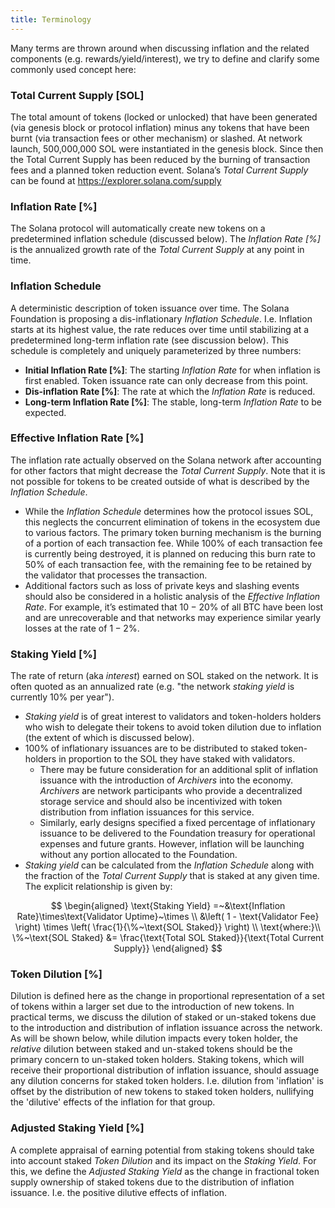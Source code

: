 ```yaml
---
title: Terminology
---
```



Many terms are thrown around when discussing inflation and the related components (e.g. rewards/yield/interest), we try to define and clarify some commonly used concept here:

### Total Current Supply [SOL]
The total amount of tokens (locked or unlocked) that have been generated (via genesis block or protocol inflation) minus any tokens that have been burnt (via transaction fees or other mechanism) or slashed. At network launch, 500,000,000 SOL were instantiated in the genesis block. Since then the Total Current Supply has been reduced by the burning of transaction fees and a planned token reduction event. Solana’s *Total Current Supply* can be found at https://explorer.solana.com/supply


### Inflation Rate [%]
The Solana protocol will automatically create new tokens on a predetermined inflation schedule (discussed below). The *Inflation Rate [%]* is the annualized growth rate of the *Total Current Supply* at any point in time.


### Inflation Schedule
A deterministic description of token issuance over time. The Solana Foundation is proposing a dis-inflationary *Inflation Schedule*. I.e. Inflation starts at its highest value, the rate reduces over time until stabilizing at a predetermined long-term inflation rate (see discussion below). This schedule is completely and uniquely parameterized by three numbers:

- **Initial Inflation Rate [%]**: The starting *Inflation Rate* for when inflation is first enabled. Token issuance rate can only decrease from this point.
- **Dis-inflation Rate [%]**: The rate at which the *Inflation Rate* is reduced.
- **Long-term Inflation Rate [%]**: The stable, long-term *Inflation Rate* to be expected.


### Effective Inflation Rate [%]

The inflation rate actually observed on the Solana network after accounting for other factors that might decrease the *Total Current Supply*. Note that it is not possible for tokens to be created outside of what is described by the *Inflation Schedule*.

- While the *Inflation Schedule* determines how the protocol issues SOL, this neglects the concurrent elimination of tokens in the ecosystem due to various factors. The primary token burning mechanism is the burning of a portion of each transaction fee. While $100\%$ of each transaction fee is currently being destroyed, it is planned on reducing this burn rate to $50\%$ of each transaction fee, with the remaining fee to be retained by the validator that processes the transaction.
- Additional factors such as loss of private keys and slashing events should also be considered in a holistic analysis of the *Effective Inflation Rate*. For example, it’s estimated that $10-20\%$ of all BTC have been lost and are unrecoverable and that networks may experience similar yearly losses at the rate of $1-2\%$.

### Staking Yield [%]
The rate of return (aka *interest*) earned on SOL staked on the network. It is often quoted as an annualized rate (e.g. "the network *staking yield* is currently $10\%$ per year").
- *Staking yield* is of great interest to validators and token-holders holders who wish to delegate their tokens to avoid token dilution due to inflation (the extent of which is discussed below).
- $100\%$ of inflationary issuances are to be distributed to staked token-holders in proportion to the SOL they have staked with validators.
    - There may be future consideration for an additional split of inflation issuance with the introduction of *Archivers* into the economy. *Archivers* are network participants who provide a decentralized storage service and should also be incentivized with token distribution from inflation issuances for this service.
	- Similarly, early designs specified a fixed percentage of inflationary issuance to be delivered to the Foundation treasury for operational expenses and future grants. However, inflation will be launching without any portion allocated to the Foundation.
- *Staking yield* can be calculated from the *Inflation Schedule* along with the fraction of the *Total Current Supply* that is staked at any given time. The explicit relationship is given by:

$$
\begin{aligned}
\text{Staking Yield} =~&\text{Inflation Rate}\times\text{Validator Uptime}~\times \\
&\left( 1 - \text{Validator Fee} \right) \times \left( \frac{1}{\%~\text{SOL Staked}} \right) \\
\text{where:}\\
\%~\text{SOL Staked} &= \frac{\text{Total SOL Staked}}{\text{Total Current Supply}}
\end{aligned}
$$


### Token Dilution [%]

Dilution is defined here as the change in proportional representation of a set of tokens within a larger set due to the introduction of new tokens. In practical terms, we discuss the dilution of staked or un-staked tokens due to the introduction and distribution of inflation issuance across the network. As will be shown below, while dilution impacts every token holder, the *relative* dilution between staked and un-staked tokens should be the primary concern to un-staked token holders. Staking tokens, which will receive their proportional distribution of inflation issuance, should assuage any dilution concerns for staked token holders. I.e. dilution from 'inflation' is offset by the distribution of new tokens to staked token holders, nullifying the 'dilutive' effects of the inflation for that group.

### Adjusted Staking Yield [%]

A complete appraisal of earning potential from staking tokens should take into account staked *Token Dilution* and its impact on the *Staking Yield*. For this, we define the *Adjusted Staking Yield* as the change in fractional token supply ownership of staked tokens due to the distribution of inflation issuance. I.e. the positive dilutive effects of inflation.
